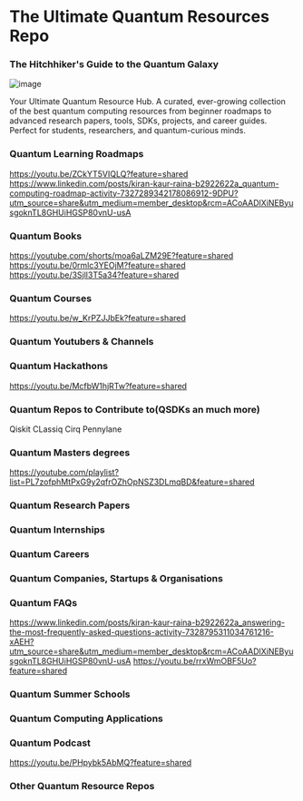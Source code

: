 # The Ultimate Quantum Resources Repo

<b><h3>The Hitchhiker's Guide to the Quantum Galaxy</h3></b>

![image](https://github.com/NatashiaKaurRaina/Ultimate-Quantum-Resources/blob/main/ChatGPT%20Image%20May%2020%2C%202025%2C%2010_30_11%20PM.png)

Your Ultimate Quantum Resource Hub. A curated, ever-growing collection of the best quantum computing resources from beginner roadmaps to advanced research papers, tools, SDKs, projects, and career guides.  Perfect for students, researchers, and quantum-curious minds.


<b><h3>Quantum Learning Roadmaps</h3></b>
https://youtu.be/ZCkYT5VIQLQ?feature=shared
https://www.linkedin.com/posts/kiran-kaur-raina-b2922622a_quantum-computing-roadmap-activity-7327289342178086912-9DPU?utm_source=share&utm_medium=member_desktop&rcm=ACoAADlXiNEByusgoknTL8GHUiHGSP80vnU-usA





<b><h3>Quantum Books</h3></b>

https://youtube.com/shorts/moa6aLZM29E?feature=shared
https://youtu.be/0rmlc3YEOjM?feature=shared
https://youtu.be/3Sjll3T5a34?feature=shared



<b><h3>Quantum Courses</h3></b>

https://youtu.be/w_KrPZJJbEk?feature=shared


<b><h3>Quantum Youtubers & Channels</h3></b>



<b><h3>Quantum Hackathons</h3></b>
https://youtu.be/McfbW1hjRTw?feature=shared



<b><h3>Quantum Repos to Contribute to(QSDKs an much more)</h3></b>
Qiskit
CLassiq
Cirq
Pennylane


<b><h3>Quantum Masters degrees</h3></b>
https://youtube.com/playlist?list=PL7zofphMtPxG9y2qfrOZhOpNSZ3DLmqBD&feature=shared


<b><h3>Quantum Research Papers</h3></b>





<b><h3>Quantum Internships</h3></b>





<b><h3>Quantum Careers</h3></b>





<b><h3>Quantum Companies, Startups & Organisations</h3></b>





<b><h3>Quantum FAQs</h3></b>
https://www.linkedin.com/posts/kiran-kaur-raina-b2922622a_answering-the-most-frequently-asked-questions-activity-7328795311034761216-xAEH?utm_source=share&utm_medium=member_desktop&rcm=ACoAADlXiNEByusgoknTL8GHUiHGSP80vnU-usA
https://youtu.be/rrxWmOBF5Uo?feature=shared





<b><h3>Quantum Summer Schools</h3></b>



<b><h3>Quantum Computing Applications</h3></b>


<b><h3>Quantum Podcast </h3></b>

https://youtu.be/PHpybk5AbMQ?feature=shared


<b><h3>Other Quantum Resource Repos</h3></b>


